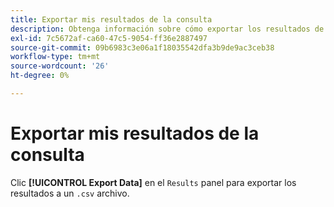 ```yaml
---
title: Exportar mis resultados de la consulta
description: Obtenga información sobre cómo exportar los resultados de los datos.
exl-id: 7c5672af-ca60-47c5-9054-ff36e2887497
source-git-commit: 09b6983c3e06a1f18035542dfa3b9de9ac3ceb38
workflow-type: tm+mt
source-wordcount: '26'
ht-degree: 0%

---
```


# Exportar mis resultados de la consulta

Clic **[!UICONTROL Export Data]** en el `Results` panel para exportar los resultados a un `.csv` archivo.
